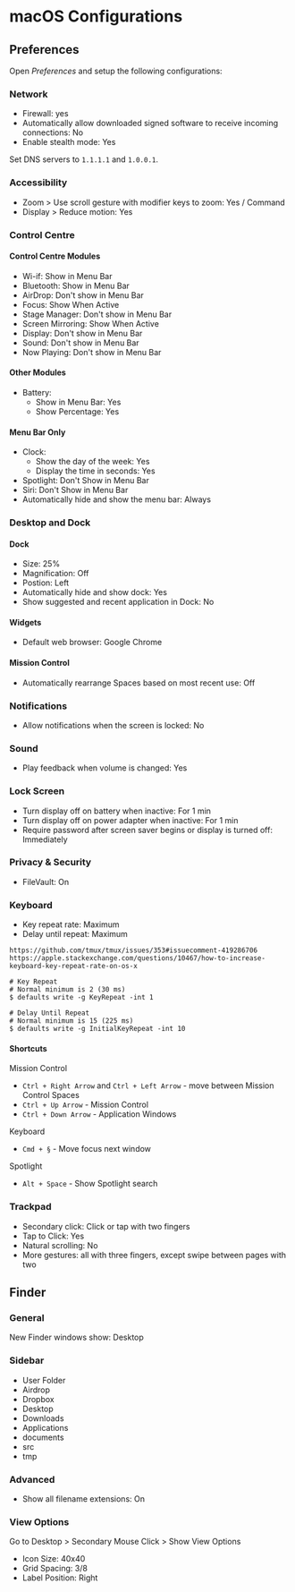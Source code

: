 # macOS Configurations

## Preferences

Open *Preferences* and setup the following configurations:

### Network

- Firewall: yes
- Automatically allow downloaded signed software to receive incoming connections: No
- Enable stealth mode: Yes

Set DNS servers to `1.1.1.1` and `1.0.0.1`.

### Accessibility

- Zoom > Use scroll gesture with modifier keys to zoom: Yes / Command
- Display > Reduce motion: Yes

### Control Centre

#### Control Centre Modules

- Wi-if: Show in Menu Bar
- Bluetooth: Show in Menu Bar
- AirDrop: Don't show in Menu Bar
- Focus: Show When Active
- Stage Manager: Don't show in Menu Bar
- Screen Mirroring: Show When Active
- Display: Don't show in Menu Bar
- Sound: Don't show in Menu Bar
- Now Playing: Don't show in Menu Bar

#### Other Modules

- Battery:
    - Show in Menu Bar: Yes
    - Show Percentage: Yes

#### Menu Bar Only

- Clock:
    - Show the day of the week: Yes
    - Display the time in seconds: Yes
- Spotlight: Don't Show in Menu Bar
- Siri: Don't Show in Menu Bar
- Automatically hide and show the menu bar: Always

### Desktop and Dock

#### Dock

- Size: 25%
- Magnification: Off
- Postion: Left
- Automatically hide and show dock: Yes
- Show suggested and recent application in Dock: No

#### Widgets

- Default web browser: Google Chrome

#### Mission Control

- Automatically rearrange Spaces based on most recent use: Off

### Notifications

- Allow notifications when the screen is locked: No

### Sound

- Play feedback when volume is changed: Yes

### Lock Screen

- Turn display off on battery when inactive: For 1 min
- Turn display off on power adapter when inactive: For 1 min
- Require password after screen saver begins or display is turned off: Immediately

### Privacy & Security

- FileVault: On

### Keyboard

- Key repeat rate: Maximum
- Delay until repeat: Maximum

```
https://github.com/tmux/tmux/issues/353#issuecomment-419286706
https://apple.stackexchange.com/questions/10467/how-to-increase-keyboard-key-repeat-rate-on-os-x

# Key Repeat
# Normal minimum is 2 (30 ms)
$ defaults write -g KeyRepeat -int 1

# Delay Until Repeat
# Normal minimum is 15 (225 ms)
$ defaults write -g InitialKeyRepeat -int 10
```

#### Shortcuts

Mission Control

- `Ctrl + Right Arrow` and `Ctrl + Left Arrow` - move between Mission Control Spaces 
- `Ctrl + Up Arrow` - Mission Control
- `Ctrl + Down Arrow` - Application Windows

Keyboard 

- `Cmd + §` - Move focus next window

Spotlight

- `Alt + Space` - Show Spotlight search 

### Trackpad

- Secondary click: Click or tap with two fingers
- Tap to Click: Yes
- Natural scrolling: No
- More gestures: all with three fingers, except swipe between pages with two

## Finder

### General

New Finder windows show: Desktop

### Sidebar

- User Folder
- Airdrop
- Dropbox
- Desktop
- Downloads
- Applications
- documents
- src
- tmp

### Advanced

- Show all filename extensions: On

### View Options

Go to Desktop > Secondary Mouse Click > Show View Options

- Icon Size: 40x40
- Grid Spacing: 3/8
- Label Position: Right
